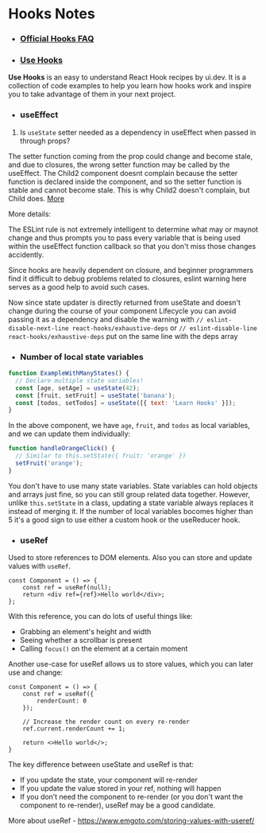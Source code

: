 
# Hooks Notes

- ### [Official Hooks FAQ](https://reactjs.org/docs/hooks-faq.html)

- ### [Use Hooks](https://usehooks.com/)
**Use Hooks** is an easy to understand React Hook recipes by ui.dev. It is a collection of code examples to help you learn how hooks work and inspire you to take advantage of them in your next project.

- ### useEffect

1) Is `useState` setter needed as a dependency in useEffect when passed in through props?

The setter function coming from the prop could change and become stale, and due to closures, the wrong setter function may be called by the useEffect. The Child2 component doesnt complain because the setter function is declared inside the component, and so the setter function is stable and cannot become stale. This is why Child2 doesn't complain, but Child does. [More](https://stackoverflow.com/questions/59198906/why-is-a-state-variables-setter-needed-as-a-dependency-with-useeffect-when-pass)

More details:

The ESLint rule is not extremely intelligent to determine what may or maynot change and thus prompts you to pass every variable that is being used within the useEffect function callback so that you don't miss those changes accidently.

Since hooks are heavily dependent on closure, and beginner programmers find it difficult to debug problems related to closures, eslint warning here serves as a good help to avoid such cases.

Now since state updater is directly returned from useState and doesn't change during the course of your component Lifecycle you can avoid passing it as a dependency and disable the warning with `// eslint-disable-next-line react-hooks/exhaustive-deps` or `// eslint-disable-line react-hooks/exhaustive-deps` put on the same line with the deps array

- ### Number of local state variables

```javascript
function ExampleWithManyStates() {
  // Declare multiple state variables!
  const [age, setAge] = useState(42);
  const [fruit, setFruit] = useState('banana');
  const [todos, setTodos] = useState([{ text: 'Learn Hooks' }]);
}
```
In the above component, we have `age`, `fruit`, and `todos` as local variables, and we can update them individually:
```javascript
function handleOrangeClick() {
  // Similar to this.setState({ fruit: 'orange' })
  setFruit('orange');
}
  ```
You don't have to use many state variables. State variables can hold objects and arrays just fine, so you can still group related data together.
However, unlike `this.setState` in a class, updating a state variable always replaces it instead of merging it. If the number of local variables bocomes higher than 5 it's a good sign to use either a custom hook or the useReducer hook.

- ### useRef

Used to store references to DOM elements. Also you can store and update values with `useRef`.

```tsx
const Component = () => {
    const ref = useRef(null);
    return <div ref={ref}>Hello world</div>;
};
```

With this reference, you can do lots of useful things like:

- Grabbing an element's height and width
- Seeing whether a scrollbar is present
- Calling `focus()` on the element at a certain moment

Another use-case for useRef allows us to store values, which you can later use and change:

```tsx
const Component = () => {
    const ref = useRef({
        renderCount: 0
    });

    // Increase the render count on every re-render
    ref.current.renderCount += 1;

    return <>Hello world</>;
}
```

The key difference between useState and useRef is that:

- If you update the state, your component will re-render
- If you update the value stored in your ref, nothing will happen
- If you don’t need the component to re-render (or you don't want the component to re-render), useRef may be a good candidate.

More about useRef - https://www.emgoto.com/storing-values-with-useref/


